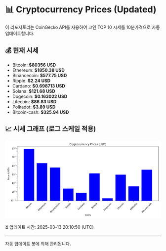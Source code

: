 
# 📊 Cryptocurrency Prices (Updated)

이 리포지토리는 CoinGecko API를 사용하여 코인 TOP 10 시세를 10분가격으로 자동 업데이트합니다.

## 💰 현재 시세
- Bitcoin: **$80356 USD**
- Ethereum: **$1850.38 USD**
- Binancecoin: **$577.75 USD**
- Ripple: **$2.24 USD**
- Cardano: **$0.698713 USD**
- Solana: **$121.68 USD**
- Dogecoin: **$0.163022 USD**
- Litecoin: **$86.83 USD**
- Polkadot: **$3.89 USD**
- Bitcoin-cash: **$325.94 USD**

## 📈 시세 그래프 (로그 스케일 적용)
![Crypto Prices](crypto_prices.png)

⏳ 업데이트 시간: 2025-03-13 20:10:50 (UTC)

---
자동 업데이트 봇에 의해 관리됩니다.
